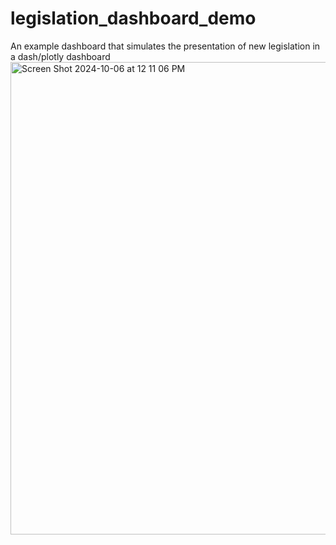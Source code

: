 # legislation_dashboard_demo
An example dashboard that simulates the presentation of new legislation in a dash/plotly dashboard
<img width="756" alt="Screen Shot 2024-10-06 at 12 11 06 PM" src="https://github.com/user-attachments/assets/a5d7912b-858b-4189-bde2-95036ea32383">
